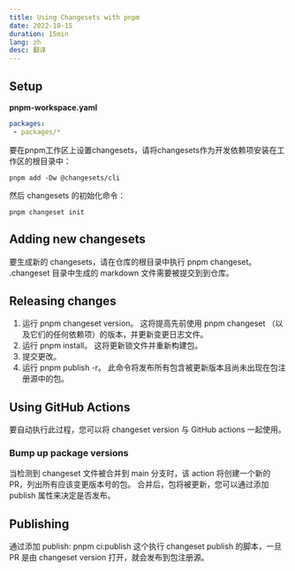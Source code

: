 ```yaml
---
title: Using Changesets with pnpm
date: 2022-10-15
duration: 15min
lang: zh
desc: 翻译
---
```


## Setup

<Note desc="提示" color="border-yellow-400">
  <template #title>
    安装的前提，必须要在工作区根目录中有pnpm-workspace.yaml文件指定目录
  </template>
</Note>

**pnpm-workspace.yaml**
```yaml
packages: 
 - packages/*
```

要在pnpm工作区上设置changesets，请将changesets作为开发依赖项安装在工作区的根目录中：

```shell
pnpm add -Dw @changesets/cli
```
然后 changesets 的初始化命令：

```shell
pnpm changeset init
```
## Adding new changesets

要生成新的 changesets，请在仓库的根目录中执行 pnpm changeset。 .changeset 目录中生成的 markdown 文件需要被提交到到仓库。


## Releasing changes

1. 运行 pnpm changeset version。 这将提高先前使用 pnpm changeset （以及它们的任何依赖项）的版本，并更新变更日志文件。
2. 运行 pnpm install。 这将更新锁文件并重新构建包。
3. 提交更改。
4. 运行 pnpm publish -r。 此命令将发布所有包含被更新版本且尚未出现在包注册源中的包。

## Using GitHub Actions

要自动执行此过程，您可以将 changeset version 与 GitHub actions 一起使用。

### Bump up package versions

当检测到 changeset 文件被合并到 main 分支时，该 action 将创建一个新的 PR，列出所有应该变更版本号的包。 合并后，包将被更新，您可以通过添加 publish 属性来决定是否发布。

## Publishing

通过添加 publish: pnpm ci:publish 这个执行 changeset publish 的脚本，一旦 PR 是由 changeset version 打开，就会发布到包注册源。
